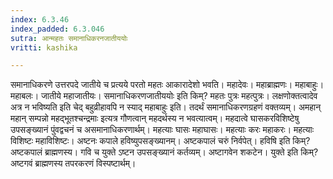 ```yaml
---
index: 6.3.46
index_padded: 6.3.046
sutra: आन्महतः समानाधिकरनजातीययोः
vritti: kashika

---
```

समानाधिकरणे उत्तरपदे जातीये च प्रत्यये परतो महतः आकारादेशो भवति। महादेवः। महाब्राह्मणः। महाबाहुः। महाबलः। जातीये महाजातीयः। समानाधिकरणजातीययोः इति किम्? महतः पुत्रः महत्पुत्रः। लक्षणोक्तत्वादेव अत्र न भविष्यति इति चेद् बहुव्रीहावपि न स्याद् महाबाहुः इति। तदर्थं समानाधिकरणग्रहणं वक्तव्यम्। अमहान् महान् सम्पन्नो महद्भूतश्चन्द्रमाः इत्यत्र गौणत्वान् महदर्थस्य न भवत्यात्वम्। महदात्वे घासकरविशिष्टेषु उपसङ्ख्यानं पुंवद्वचनं च असमानाधिकरणार्थम्। महत्याः घासः महाघासः। महत्याः करः महाकरः। महत्याः विशिष्टः महाविशिष्टः। अष्टनः कपाले हविष्युपसङ्ख्यानम्। अष्टकपालं चरुं निर्वपेत्। हविषि इति किम्? अष्टकपालं ब्राह्मणस्य। गवि च युक्ते ऽष्टन उपसङ्ख्यानं कर्तव्यम्। अष्टागवेन शकटेन। युक्ते इति किम्? अष्टगवं ब्राह्मणस्य तपरकरणं विस्पष्टार्थम्।